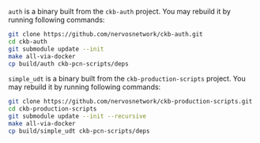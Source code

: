 `auth` is a binary built from the `ckb-auth` project. You may rebuild it by running following commands:

```bash
git clone https://github.com/nervosnetwork/ckb-auth.git
cd ckb-auth
git submodule update --init
make all-via-docker
cp build/auth ckb-pcn-scripts/deps
```

`simple_udt` is a binary built from the `ckb-production-scripts` project. You may rebuild it by running following commands:

```bash
git clone https://github.com/nervosnetwork/ckb-production-scripts.git
cd ckb-production-scripts
git submodule update --init --recursive
make all-via-docker
cp build/simple_udt ckb-pcn-scripts/deps
```
